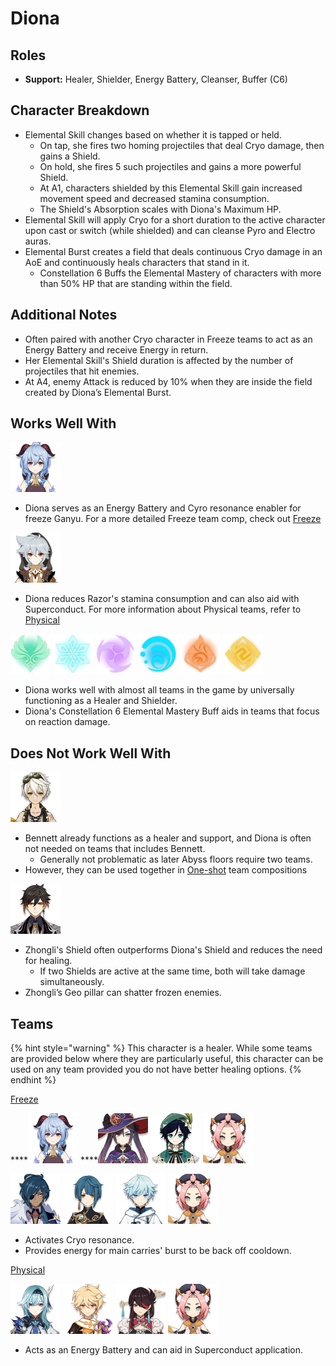 # Diona

## Roles

* **Support:** Healer, Shielder, Energy Battery, Cleanser, Buffer \(C6\)

## **Character Breakdown**

* Elemental Skill changes based on whether it is tapped or held. 
  * On tap, she fires two homing projectiles that deal Cryo damage, then gains a Shield.
  * On hold, she fires 5 such projectiles and gains a more powerful Shield.
  * At A1, characters shielded by this Elemental Skill gain increased movement speed and decreased stamina consumption.
  * The Shield's Absorption scales with Diona's Maximum HP.
* Elemental Skill will apply Cryo for a short duration to the active character upon cast or switch \(while shielded\) and can cleanse Pyro and Electro auras.
* Elemental Burst creates a field that deals continuous Cryo damage in an AoE and continuously heals characters that stand in it.
  * Constellation 6 Buffs the Elemental Mastery of characters with more than 50% HP that are standing within the field.

## **Additional Notes**

* Often paired with another Cryo character in Freeze teams to act as an Energy Battery and receive Energy in return.
* Her Elemental Skill's Shield duration is affected by the number of projectiles that hit enemies.
* At A4, enemy Attack is reduced by 10% when they are inside the field created by Diona’s Elemental Burst.

## **Works Well With**

![](../../.gitbook/assets/ui_avataricon_ganyu.png) 

* Diona serves as an Energy Battery and Cyro resonance enabler for freeze Ganyu. For a more detailed Freeze team comp, check out [Freeze](../../teams/freeze.md)

![](../../.gitbook/assets/ui_avataricon_razor.png) 

* Diona reduces Razor's stamina consumption and can also aid with Superconduct. For more information about Physical teams, refer to [Physical ](../../teams/physical.md)

![](../../.gitbook/assets/element_anemo.webp) ![](../../.gitbook/assets/element_cryo.webp) ![](../../.gitbook/assets/element_electro.webp) ![](../../.gitbook/assets/element_hydro.webp) ![](../../.gitbook/assets/element_pyro.webp) ![](../../.gitbook/assets/element_geo.webp) 

* Diona works well with almost all teams in the game by universally functioning as a Healer and Shielder.
* Diona's Constellation 6 Elemental Mastery Buff aids in teams that focus on reaction damage.

## **Does Not Work Well With**

![](../../.gitbook/assets/ui_avataricon_bennett.png) 

* Bennett already functions as a healer and support, and Diona is often not needed on teams that includes Bennett.
  * Generally not problematic as later Abyss floors require two teams.
* However, they can be used together in [One-shot](../../teams/oneshot.md) team compositions

![](../../.gitbook/assets/ui_avataricon_zhongli.png) 

* Zhongli's Shield often outperforms Diona's Shield and reduces the need for healing.  
  * If two Shields are active at the same time, both will take damage simultaneously.
* Zhongli’s Geo pillar can shatter frozen enemies.



## Teams

{% hint style="warning" %}
This character is a healer. While some teams are provided below where they are particularly useful, this character can be used on any team provided you do not have better healing options.
{% endhint %}

[Freeze](../../teams/freeze.md)

\*\*\*\*![](../../.gitbook/assets/ui_avataricon_ganyu.png) ****![](../../.gitbook/assets/ui_avataricon_mona.png) ![](../../.gitbook/assets/ui_avataricon_venti.png) ![](../../.gitbook/assets/ui_avataricon_diona.png) 

![](../../.gitbook/assets/ui_avataricon_kaeya.png) ![](../../.gitbook/assets/ui_avataricon_xingqiu.png) ![](../../.gitbook/assets/ui_avataricon_chongyun.png) ![](../../.gitbook/assets/ui_avataricon_diona.png) 

* Activates Cryo resonance.
* Provides energy for main carries' burst to be back off cooldown.

[Physical](../../teams/physical.md)

![](../../.gitbook/assets/ui_avataricon_eula.png) ![](../../.gitbook/assets/ui_avataricon_aether_electro.png) ![](../../.gitbook/assets/ui_avataricon_beidou.png) ![](../../.gitbook/assets/ui_avataricon_diona.png) 

* Acts as an Energy Battery and can aid in Superconduct application.

